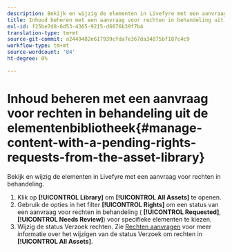 ```yaml
---
description: Bekijk en wijzig de elementen in Livefyre met een aanvraag voor rechten in behandeling.
title: Inhoud beheren met een aanvraag voor rechten in behandeling uit de Asset Library
exl-id: f25be7d8-6d53-4365-9215-d6076b39f7b4
translation-type: tm+mt
source-git-commit: a2449482e617939cfda7e367da34875bf187c4c9
workflow-type: tm+mt
source-wordcount: '84'
ht-degree: 0%

---
```


# Inhoud beheren met een aanvraag voor rechten in behandeling uit de elementenbibliotheek{#manage-content-with-a-pending-rights-requests-from-the-asset-library}

Bekijk en wijzig de elementen in Livefyre met een aanvraag voor rechten in behandeling.

1. Klik op **[!UICONTROL Library]** om **[!UICONTROL All Assets]** te openen.
1. Gebruik de opties in het filter **[!UICONTROL Rights]** om een status van een aanvraag voor rechten in behandeling ( **[!UICONTROL Requested]**, **[!UICONTROL Needs Review]**) voor specifieke elementen te kiezen.
1. Wijzig de status Verzoek rechten. Zie [Rechten aanvragen](../c-how-requesting-rights-works/c-how-requesting-rights-works.md#c_how_requesting_rights_works) voor meer informatie over het wijzigen van de status Verzoek om rechten in **[!UICONTROL All Assets]**.
